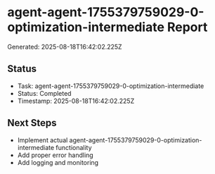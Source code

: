 # agent-agent-1755379759029-0-optimization-intermediate Report

Generated: 2025-08-18T16:42:02.225Z

## Status
- Task: agent-agent-1755379759029-0-optimization-intermediate
- Status: Completed
- Timestamp: 2025-08-18T16:42:02.225Z

## Next Steps
- Implement actual agent-agent-1755379759029-0-optimization-intermediate functionality
- Add proper error handling
- Add logging and monitoring
